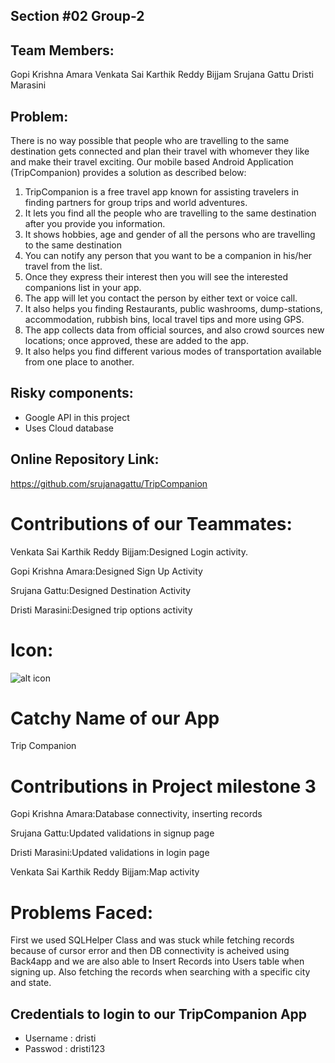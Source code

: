 ## Section #02 Group-2
## Team Members:
Gopi Krishna Amara
Venkata Sai Karthik Reddy Bijjam
Srujana Gattu
Dristi Marasini


## Problem: 
There is no way possible that people who are travelling to the same destination gets connected and plan their travel with whomever they like and make their travel exciting. Our mobile based Android Application (TripCompanion) provides a solution as described below:
1.	TripCompanion is a free travel app known for assisting travelers in finding partners for group trips and world adventures.
2.	It lets you find all the people who are travelling to the same destination after you provide you information.
3.	It shows hobbies, age and gender of all the persons who are travelling to the same destination
4.	You can notify any person that you want to be a companion in his/her travel from the list.
5.	Once they express their interest then you will see the interested companions list in your app.
6.	The app will let you contact the person by either text or voice call.
7.	It also helps you finding Restaurants, public washrooms, dump-stations, accommodation, rubbish bins, local travel tips and more using GPS.
8.	The app collects data from official sources, and also crowd sources new locations; once approved, these are added to the app.
9.	It also helps you find different various modes of transportation available from one place to another.
## Risky components:
*	Google API in this project 
*	Uses Cloud database
## Online Repository Link:
https://github.com/srujanagattu/TripCompanion

# Contributions of our Teammates:

Venkata Sai Karthik Reddy Bijjam:Designed Login activity.

Gopi Krishna Amara:Designed Sign Up Activity

Srujana Gattu:Designed Destination Activity

Dristi Marasini:Designed trip options activity

 

# Icon:
![alt icon](https://github.com/srujanagattu/TripCompanion/blob/master/start.png)

# Catchy Name of our App
Trip Companion


 
# Contributions in Project milestone 3

Gopi Krishna Amara:Database connectivity, inserting records

Srujana Gattu:Updated validations in signup page

Dristi Marasini:Updated validations in login page	

Venkata Sai Karthik Reddy Bijjam:Map activity

# Problems Faced: 
 First we used SQLHelper Class and was stuck while fetching records because of cursor error and then DB connectivity is acheived using Back4app and we are also able to Insert Records into Users table when signing up. Also fetching the records when searching with a specific city and state.

 ## Credentials to login to our TripCompanion App
 - Username : dristi
 - Passwod : dristi123